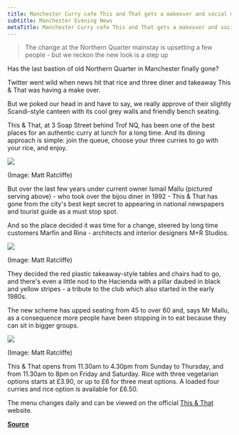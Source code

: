 ```yaml
---
title: Manchester Curry cafe This and That gets a makeover and social media isn't sure
subtitle: Manchester Evening News
metaTitle: Manchester Curry cafe This and That gets a makeover and social media isn't sure
---
```


> The change at the Northern Quarter mainstay is upsetting a few people - but we reckon the new look is a step up

Has the last bastion of old Northern Quarter in Manchester finally gone?

Twitter went wild when news hit that rice and three diner and takeaway This & That was having a make over.

But we poked our head in and have to say, we really approve of their slightly Scandi-style canteen with its cool grey walls and friendly bench seating.

This & That, at 3 Soap Street behind Trof NQ, has been one of the best places for an authentic curry at lunch for a long time. And its dining approach is simple: join the queue, choose your three curries to go with your rice, and enjoy.

![](https://i2-prod.manchestereveningnews.co.uk/incoming/article11289922.ece/ALTERNATES/s615b/JS89079477.jpg)

(Image: Matt Ratcliffe)

But over the last few years under current owner Ismail Mallu (pictured serving above) - who took over the bijou diner in 1992 - This & That has gone from the city's best kept secret to appearing in national newspapers and tourist guide as a must stop spot.

And so the place decided it was time for a change, steered by long time customers Marfin and Rina - architects and interior designers M+R Studios.

![](https://i2-prod.manchestereveningnews.co.uk/incoming/article11289914.ece/ALTERNATES/s615b/JS89079364.jpg)

(Image: Matt Ratcliffe)

They decided the red plastic takeaway-style tables and chairs had to go, and there's even a little nod to the Hacienda with a pillar daubed in black and yellow stripes - a tribute to the club which also started in the early 1980s.

The new scheme has upped seating from 45 to over 60 and, says Mr Mallu, as a consequence more people have been stopping in to eat because they can sit in bigger groups.

![](https://i2-prod.manchestereveningnews.co.uk/incoming/article11289918.ece/ALTERNATES/s615b/JS89079378.jpg)

(Image: Matt Ratcliffe)

This & That opens from 11.30am to 4.30pm from Sunday to Thursday, and from 11.30am to 8pm on Friday and Saturday. Rice with three vegetarian options starts at £3.90, or up to £6 for three meat options. A loaded four curries and rice option is available for £6.50.

The menu changes daily and can be viewed on the official [This & That](https://www.thisandthatcafe.co.uk/menu/) website.

**[Source](https://www.manchestereveningnews.co.uk/whats-on/food-drink-news/this-that-curry-northern-quarter-11289504)**